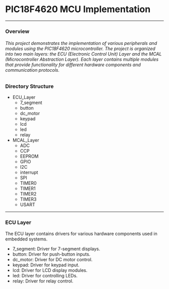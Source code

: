 # PIC18F4620 MCU Implementation

---

### Overview


###### This project demonstrates the implementation of various peripherals and modules using the PIC18F4620 microcontroller. The project is organized into two main layers: the ECU (Electronic Control Unit) Layer and the MCAL (Microcontroller Abstraction Layer). Each layer contains multiple modules that provide functionality for different hardware components and communication protocols.

### Directory Structure
+ ECU_Layer
  + 7_segment
  + button
  + dc_motor
  + keypad
  + lcd
  + led
  + relay
+ MCAL_Layer
  + ADC
  + CCP
  + EEPROM
  + GPIO
  + I2C
  + interrupt
  + SPI
  + TIMER0
  + TIMER1
  + TIMER2
  + TIMER3
  + USART

***
 ### ECU Layer
 The ECU layer contains drivers for various hardware components used in embedded systems.

 + 7_segment: Driver for 7-segment displays.
  + button: Driver for push-button inputs.
  + dc_motor: Driver for DC motor control.
  + keypad: Driver for keypad input.
  + lcd: Driver for LCD display modules.
  + led: Driver for controlling LEDs.
  + relay: Driver for relay control.

